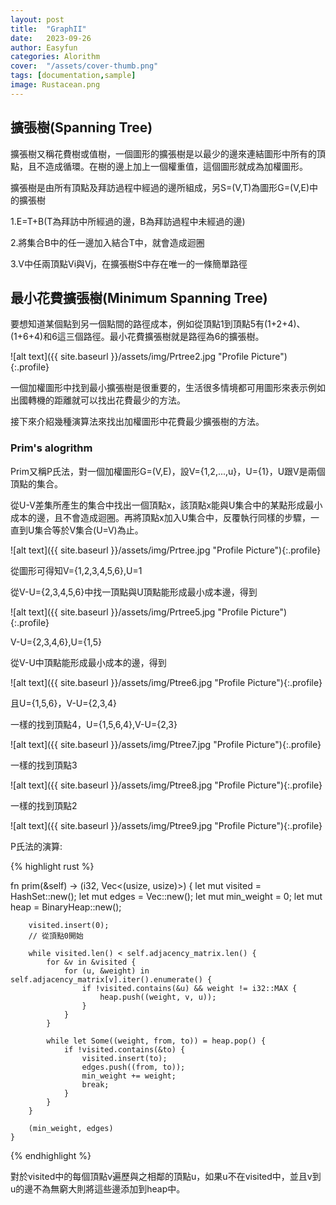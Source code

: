 ```yaml
---
layout: post
title:  "GraphII"
date:   2023-09-26
author: Easyfun
categories: Alorithm
cover:  "/assets/cover-thumb.png"
tags: [documentation,sample]
image: Rustacean.png
---
```


## 擴張樹(Spanning Tree)

擴張樹又稱花費樹或值樹，一個圖形的擴張樹是以最少的邊來連結圖形中所有的頂點，且不造成循環。在樹的邊上加上一個權重值，這個圖形就成為加權圖形。

擴張樹是由所有頂點及拜訪過程中經過的邊所組成，另S=(V,T)為圖形G=(V,E)中的擴張樹

1.E=T+B(T為拜訪中所經過的邊，B為拜訪過程中未經過的邊)

2.將集合B中的任一邊加入結合T中，就會造成迴圈

3.V中任兩頂點Vi與Vj，在擴張樹S中存在唯一的一條簡單路徑


## 最小花費擴張樹(Minimum Spanning Tree)

要想知道某個點到另一個點間的路徑成本，例如從頂點1到頂點5有(1+2+4)、(1+6+4)和6這三個路徑。最小花費擴張樹就是路徑為6的擴張樹。

![alt text]({{ site.baseurl }}/assets/img/Prtree2.jpg "Profile Picture"){:.profile}


一個加權圖形中找到最小擴張樹是很重要的，生活很多情境都可用圖形來表示例如出國轉機的距離就可以找出花費最少的方法。

接下來介紹幾種演算法來找出加權圖形中花費最少擴張樹的方法。


### Prim's alogrithm

Prim又稱P氏法，對一個加權圖形G=(V,E)，設V={1,2,...,u}，U={1}，U跟V是兩個頂點的集合。

從U-V差集所產生的集合中找出一個頂點x，該頂點x能與U集合中的某點形成最小成本的邊，且不會造成迴圈。再將頂點x加入U集合中，反覆執行同樣的步驟，一直到U集合等於V集合(U=V)為止。

![alt text]({{ site.baseurl }}/assets/img/Prtree.jpg "Profile Picture"){:.profile}

從圖形可得知V={1,2,3,4,5,6},U=1

從V-U={2,3,4,5,6}中找一頂點與U頂點能形成最小成本邊，得到

![alt text]({{ site.baseurl }}/assets/img/Prtree5.jpg "Profile Picture"){:.profile}

V-U={2,3,4,6},U={1,5}

從V-U中頂點能形成最小成本的邊，得到

![alt text]({{ site.baseurl }}/assets/img/Ptree6.jpg "Profile Picture"){:.profile}

且U={1,5,6}，V-U={2,3,4}

一樣的找到頂點4，U={1,5,6,4},V-U={2,3}

![alt text]({{ site.baseurl }}/assets/img/Ptree7.jpg "Profile Picture"){:.profile}

一樣的找到頂點3

![alt text]({{ site.baseurl }}/assets/img/Ptree8.jpg "Profile Picture"){:.profile}

一樣的找到頂點2

![alt text]({{ site.baseurl }}/assets/img/Ptree9.jpg "Profile Picture"){:.profile}

P氏法的演算:

{% highlight rust %}

fn prim(&self) -> (i32, Vec<(usize, usize)>) {
        let mut visited = HashSet::new();
        let mut edges = Vec::new();
        let mut min_weight = 0;
        let mut heap = BinaryHeap::new();

        visited.insert(0); 
        // 從頂點0開始

        while visited.len() < self.adjacency_matrix.len() {
            for &v in &visited {
                for (u, &weight) in self.adjacency_matrix[v].iter().enumerate() {
                    if !visited.contains(&u) && weight != i32::MAX {
                        heap.push((weight, v, u));
                    }
                }
            }

            while let Some((weight, from, to)) = heap.pop() {
                if !visited.contains(&to) {
                    visited.insert(to);
                    edges.push((from, to));
                    min_weight += weight;
                    break;
                }
            }
        }

        (min_weight, edges)
    }


{% endhighlight %}

對於visited中的每個頂點v遍歷與之相鄰的頂點u，如果u不在visited中，並且v到u的邊不為無窮大則將這些邊添加到heap中。


